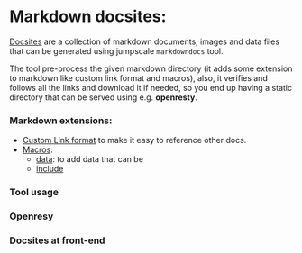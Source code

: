# Markdown docsites:

[Docsites](docsites/readme.md) are a collection of markdown documents, images and data files that can be generated using jumpscale `markdowndocs` tool.

The tool pre-process the given markdown directory (it adds some extension to markdown like custom link format and macros), also, it verifies and follows all the links and download it if needed, so you end up having a static directory that can be served using e.g. **openresty**.

### Markdown extensions:
* [Custom Link format](links.md) to make it easy to reference other docs.
* [Macros](docsites/macros/readmen.md):
    * [data](docsites/macros/data.md): to add data that can be
    * [include](docsites/macros/include.md)


### Tool usage


### Openresy


### Docsites at front-end
